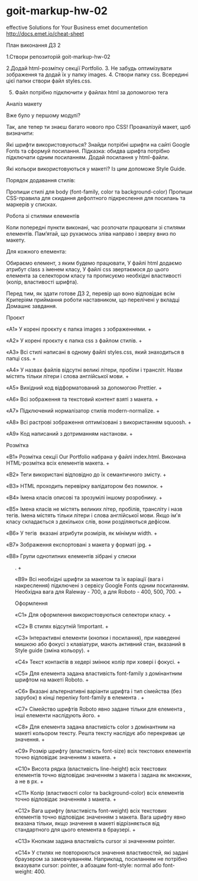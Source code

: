 # goit-markup-hw-02

effective Solutions for Your Business emet documentetion
http://docs.emet.io/cheat-sheet

План виконання ДЗ 2

1.Створи репозиторій goit-markup-hw-02

2.Додай html-розмітку секції Portfolio. 3. Не забудь оптимізувати зображення та
додай їх у папку images. 4. Створи папку css. Всередині цієї папки створи файл
styles.css.

5. Файл потрібно підключити у файлах html за допомогою тега <link>

Аналіз макету

Вже було у першому модулі?

Так, але тепер ти знаєш багато нового про CSS! Проаналізуй макет, щоб визначити:

Які шрифти використовуються? Знайди потрібні шрифти на сайті Google Fonts та
сформуй посилання. Підказка: обидва шрифта потрібно підключати одним посиланням.
Додай посилання у html-файли.

Які кольори використовуються у макеті? Із цим допоможе Style Guide.

Порядок додавання стилів:

Пропиши стилі для body (font-family, color та background-color) Пропиши
CSS-правила для скидання дефолтного підкреслення для посилань та маркерів у
списках.

Робота зі стилями елементів

Коли попередні пункти виконані, час розпочати працювати зі стилями елементів.
Пам’ятай, що рухаємось зліва направо і зверху вниз по макету.

Для кожного елемента:

Обираємо елемент, з яким будемо працювати, У файлі html додаємо атрибут class з
іменем класу, У файлі css звертаємося до цього елемента за селектором класу та
прописуємо необхідні властивості (колір, властивості шрифта).

Перед тим, як здати готове ДЗ 2, перевір що воно відповідає всім Критеріям
приймання роботи наставником, що перелічені у вкладці Домашнє завдання.

Проєкт

«A1» У корені проєкту є папка images з зображеннями. +

«A2» У корені проєкту є папка css з файлом стилів. +

«A3» Всі стилі написані в одному файлі styles.css, який знаходиться в папці
css. +

«A4» У назвах файлів відсутні великі літери, пробіли і трансліт. Назви містять
тільки літери і слова англійської мови. +

«A5» Вихідний код відформатований за допомогою Prettier. +

«A6» Всі зображення та текстовий контент взяті з макета. +

«A7» Підключений нормалізатор стилів modern-normalize. +

«A8» Всі растрові зображення оптимізовані з використанням squoosh. +

«A9» Код написаний з дотриманням настанови. +

Розмітка

«B1» Розмітка секції Our Portfolio набрана у файлі index.html. Виконана
HTML-розмітка всіх елементів макета. +

«B2» Теги використані відповідно до їх семантичного змісту. +

«B3» HTML проходить перевірку валідатором без помилок. +

«B4» Імена класів описові та зрозумілі іншому розробнику. +

«B5» Імена класів не містять великих літер, пробілів, трансліту і назв тегів.
Імена містять тільки літери і слова англійської мови. Якщо ім'я класу
складається з декількох слів, вони розділяються дефісом.

«B6» У тегів <img> вказані атрибути розмірів, як мінімум width. +

«B7» Зображення експортовані з макета у форматі jpg. +

«B8» Групи однотипних елементів зібрані у списки <ul>. +

«B9» Всі необхідні шрифти за макетом та їх варіації (вага і накреслення)
підключені з сервісу Google Fonts одним посиланням. Необхідна вага для Raleway -
700, а для Roboto - 400, 500, 700. +

Оформлення

«C1» Для оформлення використовуються селектори класу. +

«C2» В стилях відсутній !important. +

«C3» Інтерактивні елементи (кнопки і посилання), при наведенні мишкою або фокусі
з клавіатури, мають активний стан, вказаний в Style guide (зміна кольору). +

«С4» Текст контактів в хедері змінює колір при ховері і фокусі. +

«С5» Для елемента <body> задана властивість font-family з домінантним шрифтом на
макеті Roboto. +

«С6» Вказані альтернативні варіанти шрифта і тип сімейства (без зарубок) в кінці
переліку font-family в елемента <body>. +

«С7» Сімейство шрифтів Roboto явно задане тільки для елемента <body>, інші
елементи наслідують його. +

«С8» Для елемента <body> задана властивість color з домінантним на макеті
кольором тексту. Решта тексту наслідує або перекриває це значення. +

«С9» Розмір шрифту (властивість font-size) всіх текстових елементів точно
відповідає значенням з макета. +

«С10» Висота рядка (властивість line-height) всіх текстових елементів точно
відповідає значенням з макета і задана як множник, а не в px. +

«С11» Колір (властивості color та background-color) всіх елементів точно
відповідає значенням з макета. +

«С12» Вага шрифту (властивість font-weight) всіх текстових елементів точно
відповідає значенням з макета. Вага шрифту явно вказана тільки, якщо значення в
макеті відрізняється від стандартного для цього елемента в браузері. +

«С13» Кнопкам задана властивість cursor зі значенням pointer.

«С14» У стилях не повторюються значення властивостей, які задані браузером за
замовчуванням. Наприклад, посиланням не потрібно вказувати cursor: pointer, а
абзацам font-style: normal або font-weight: 400.
